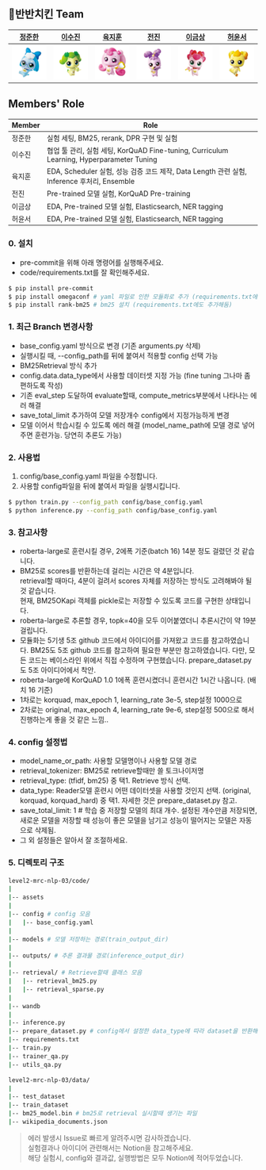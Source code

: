 ## 🍗반반치킨 Team

|[정준한](https://github.com/??)|[이수진](https://github.com/??)|[육지훈](https://github.com/jihunyuk)|[전진](https://github.com/??)|[이금상](https://github.com/??)|[허윤서](https://github.com/??)|
|:-:|:-:|:-:|:-:|:-:|:-:|
|<a href="https://github.com/??"><img src="profile/바로핑.png" width='300px'></a>|<a href="https://github.com/??"><img src="profile/차차핑.png" width='300px'></a>|<a href="https://github.com/jihunyuk"><img src="profile/하츄핑.png" width='300px'></a>|<a href="https://github.com/??"><img src="profile/라라핑.png" width='300px'></a>|<a href="https://github.com/??"><img src="profile/해핑.png" width='300px'></a>|<a href="https://github.com/??"><img src="profile/아자핑.png" width='300px'></a>|

## Members' Role
| Member | Role | 
| --- | --- |
| 정준한 | 실험 세팅, BM25, rerank, DPR 구현 및 실험 |
| 이수진 | 협업 툴 관리, 실험 세팅, KorQuAD Fine-tuning, Curriculum Learning, Hyperparameter Tuning |
| 육지훈 | EDA, Scheduler 실험, 성능 검증 코드 제작, Data Length 관련 실험, Inference 후처리, Ensemble |
| 전진 | Pre-trained 모델 실험, KorQuAD Pre-training  |
| 이금상 | EDA, Pre-trained 모델 실험, Elasticsearch, NER tagging |
| 허윤서 | EDA, Pre-trained 모델 실험, Elasticsearch, NER tagging |

### 0. 설치

- pre-commit을 위해 아래 명령어를 실행해주세요.
- code/requirements.txt를 잘 확인해주세요.
```Bash
$ pip install pre-commit
$ pip install omegaconf # yaml 파일로 인한 모듈화로 추가 (requirements.txt에도 추가해둠)
$ pip install rank-bm25 # bm25 설치 (requirements.txt에도 추가해둠)
```

### 1. 최근 Branch 변경사항
- base_config.yaml 방식으로 변경 (기존 arguments.py 삭제)
- 실행시킬 때, --config_path를 뒤에 붙여서 적용할 config 선택 가능
- BM25Retrieval 방식 추가
- config.data.data_type에서 사용할 데이터셋 지정 가능 (fine tuning 그나마 좀 편하도록 작성)
- 기존 eval_step 도달하여 evaluate할때, compute_metrics부분에서 나타나는 에러 해결
- save_total_limit 추가하여 모델 저장개수 config에서 지정가능하게 변경
- 모델 이어서 학습시킬 수 있도록 에러 해결 (model_name_path에 모델 경로 넣어주면 훈련가능. 당연히 추론도 가능)


### 2. 사용법
1. config/base_config.yaml 파일을 수정합니다.
2. 사용할 config파일을 뒤에 붙여서 파일을 실행시킵니다.
```Bash
$ python train.py --config_path config/base_config.yaml
$ python inference.py --config_path config/base_config.yaml
```

### 3. 참고사항
- roberta-large로 훈련시킬 경우, 2에폭 기준(batch 16) 14분 정도 걸렸던 것 같습니다.
- BM25로 scores를 반환하는데 걸리는 시간은 약 4분입니다.  
  retrieval할 때마다, 4분이 걸려서 scores 자체를 저장하는 방식도 고려해봐야 될 것 같습니다.  
  현재, BM25OKapi 객체를 pickle로는 저장할 수 있도록 코드를 구현한 상태입니다.
- roberta-large로 추론할 경우, topk=40을 모두 이어붙였더니 추론시간이 약 19분 걸립니다.
- 모듈화는 5기생 5조 github 코드에서 아이디어를 가져왔고 코드를 참고하였습니다. BM25도 5조 github 코드를 참고하여 필요한 부분만 참고하였습니다. 다만, 모든 코드는 베이스라인 위에서 직접 수정하며 구현했습니다. prepare_dataset.py도 5조 아이디어에서 착안.
- roberta-large에 KorQuAD 1.0 1에폭 훈련시켰더니 훈련시간 1시간 나옵니다. (배치 16 기준)
- 1차로는 korquad, max_epoch 1, learning_rate 3e-5, step설정 1000으로
- 2차로는 original, max_epoch 4, learning_rate 9e-6, step설정 500으로 해서 진행하는게 좋을 것 같은 느낌..

### 4. config 설정법
- model_name_or_path: 사용할 모델명이나 사용할 모델 경로
- retrieval_tokenizer: BM25로 retrieve할때만 쓸 토크나이저명
- retrieval_type: (tfidf, bm25) 중 택1. Retrieve 방식 선택.
- data_type: Reader모델 훈련시 어떤 데이터셋을 사용할 것인지 선택. (original, korquad, korquad_hard) 중 택1. 자세한 것은 prepare_dataset.py 참고.
- save_total_limit: 1 # 학습 중 저장할 모델의 최대 개수. 설정된 개수만큼 저장되면, 새로운 모델을 저장할 때 성능이 좋은 모델을 남기고 성능이 떨어지는 모델은 자동으로 삭제됨.
- 그 외 설정들은 알아서 잘 조절하세요.

### 5. 디렉토리 구조
```Bash
level2-mrc-nlp-03/code/
|
|-- assets
|
|-- config # config 모음
|   |-- base_config.yaml
|
|-- models # 모델 저장하는 경로(train_output_dir)
|
|-- outputs/ # 추론 결과물 경로(inference_output_dir)
|
|-- retrieval/ # Retrieve할때 클래스 모음
|   |-- retrieval_bm25.py
|   |-- retrieval_sparse.py
|
|-- wandb
|
|-- inference.py
|-- prepare_dataset.py # config에서 설정한 data_type에 따라 dataset을 반환해줌 (KorQuAD 1.0 사용할지, 기존 데이터셋 이용할지 등..)
|-- requirements.txt
|-- train.py
|-- trainer_qa.py
|-- utils_qa.py
```
```Bash
level2-mrc-nlp-03/data/
|
|-- test_dataset
|-- train_dataset
|-- bm25_model.bin # bm25로 retrieval 실시할때 생기는 파일
|-- wikipedia_documents.json
```

> 에러 발생시 Issue로 빠르게 알려주시면 감사하겠습니다.   
> 실험결과나 아이디어 관련해서는 Notion을 참고해주세요.  
> 해당 실험시, config와 결과값, 실행방법은 모두 Notion에 적어두었습니다.
